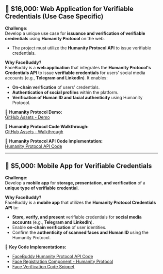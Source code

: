 ## 🔏 $16,000: Web Application for Verifiable Credentials (Use Case Specific)  

**Challenge:**  
Develop a unique use case for **issuance and verification of verifiable credentials** using **Humanity Protocol** on the web.  
- The project must utilize the **Humanity Protocol API** to issue verifiable credentials.  

**Why FaceBuddy?**  
FaceBuddy is a **web application** that integrates the **Humanity Protocol's Credentials API** to issue **verifiable credentials** for users’ social media accounts (e.g., **Telegram and LinkedIn**). It enables:  
- **On-chain verification** of users' credentials.  
- **Authentication of social profiles** within the platform.  
- **Verification of Human ID and facial authenticity** using Humanity Protocol.  

🔗 **Humanity Protocol Demo:**  
[GitHub Assets - Demo](https://github.com/user-attachments/assets/0ddea780-101c-4614-990a-ac4095ac58e6)  

🔗 **Humanity Protocol Code Walkthrough:**  
[GitHub Assets - Walkthrough](https://github.com/user-attachments/assets/68ee4df4-38cf-4d23-aea9-30f8c625e8e9)  

🔗 **Humanity Protocol API Code Implementation:**  
[Humanity Protocol API Code](https://github.com/WilliamUW/facebuddy-web-app/blob/5b83bf80fa8f9c2a81f748063b88e15349e6c7c3/src/utility/humanityProtocol.ts#L1-L45)  

---

## 📱 $5,000: Mobile App for Verifiable Credentials  

**Challenge:**  
Develop a **mobile app** for **storage, presentation, and verification** of a **unique type of verifiable credential**.  

**Why FaceBuddy?**  
FaceBuddy is a **mobile app** that utilizes the **Humanity Protocol Credentials API** to:  
- **Store, verify, and present** verifiable credentials for **social media accounts** (e.g., **Telegram and LinkedIn**).  
- Enable **on-chain verification** of user identities.  
- Confirm the **authenticity of scanned faces and Human ID** using the Humanity Protocol.  

🔗 **Key Code Implementations:**  
- [FaceBuddy Humanity Protocol API Code](https://github.com/WilliamUW/facebuddy-web-app/blob/5b83bf80fa8f9c2a81f748063b88e15349e6c7c3/src/utility/humanityProtocol.ts#L1-L45)  
- [Face Registration Component - Humanity Protocol](https://github.com/WilliamUW/facebuddy-web-app/blob/729b5be93a285823586f9591a310bd62d49b61ca/src/components/FaceRegistration.tsx#L436)  
- [Face Verification Code Snippet](https://github.com/WilliamUW/facebuddy-web-app/blob/729b5be93a285823586f9591a310bd62d49b61ca/src/components/FaceRegistration.tsx#L461-L474)  

